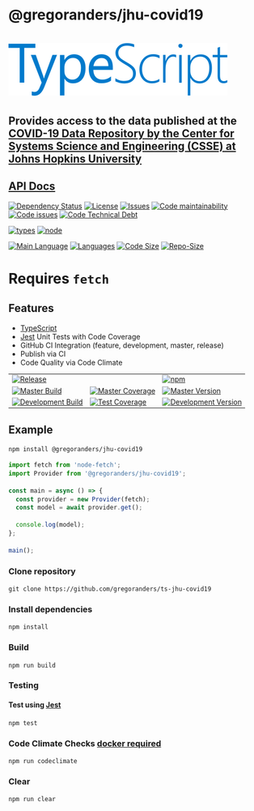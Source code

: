 # @gregoranders/jhu-covid19

# [<img src="./typescript.svg" />][typescript-url]

## Provides access to the data published at the [COVID-19 Data Repository by the Center for Systems Science and Engineering (CSSE) at Johns Hopkins University](https://github.com/CSSEGISandData/COVID-19)

## [API Docs](./docs/api/index.md)

[![Dependency Status][daviddm-image]][daviddm-url]
[![License][license-image]][license-url]
[![Issues][issues-image]][issues-url]
[![Code maintainability][code-maintainability-image]][code-maintainability-url] [![Code issues][code-issues-image]][code-issues-url] [![Code Technical Debt][code-tech-debt-image]][code-tech-debt-url]

[![types][npm-types-image]][npm-types-url]
[![node][node-image]][node-url]

[![Main Language][language-image]][code-metric-url] [![Languages][languages-image]][code-metric-url] [![Code Size][code-size-image]][code-metric-url] [![Repo-Size][repo-size-image]][code-metric-url]

# Requires `fetch`

## Features

- [TypeScript][typescript-url]
- [Jest][jest-url] Unit Tests with Code Coverage
- GitHub CI Integration (feature, development, master, release)
- Publish via CI
- Code Quality via Code Climate

|                                                                  |                                                                            |                                                                              |
| ---------------------------------------------------------------- | -------------------------------------------------------------------------- | ---------------------------------------------------------------------------- |
| [![Release][release-image]][release-url]                         |                                                                            | [![npm][npm-image]][npm-url]                                                 |
| [![Master Build][master-build-image]][master-url]                | [![Master Coverage][master-coveralls-image]][master-coveralls-url]         | [![Master Version][master-version-image]][master-version-url]                |
| [![Development Build][development-build-image]][development-url] | [![Test Coverage][development-coveralls-image]][development-coveralls-url] | [![Development Version][development-version-image]][development-version-url] |

## Example

```sh
npm install @gregoranders/jhu-covid19
```

```ts
import fetch from 'node-fetch';
import Provider from '@gregoranders/jhu-covid19';

const main = async () => {
  const provider = new Provider(fetch);
  const model = await provider.get();

  console.log(model);
};

main();
```

### Clone repository

```
git clone https://github.com/gregoranders/ts-jhu-covid19
```

### Install dependencies

```
npm install
```

### Build

```
npm run build
```

### Testing

#### Test using [Jest][jest-url]

```
npm test
```

### Code Climate Checks [docker required](docs/CODECLIMATE.md)

```
npm run codeclimate
```

### Clear

```
npm run clear
```

[release-url]: https://github.com/gregoranders/ts-jhu-covid19/releases
[master-url]: https://github.com/gregoranders/ts-jhu-covid19/tree/master
[development-url]: https://github.com/gregoranders/ts-jhu-covid19/tree/development
[repository-url]: https://github.com/gregoranders/ts-jhu-covid19
[code-metric-url]: https://github.com/gregoranders/ts-jhu-covid19/search?l=TypeScript
[travis-url]: https://travis-ci.org/gregoranders/ts-jhu-covid19
[travis-image]: https://travis-ci.org/gregoranders/ts-jhu-covid19.svg?branch=master
[daviddm-url]: https://david-dm.org/gregoranders/ts-jhu-covid19
[daviddm-image]: https://david-dm.org/gregoranders/ts-jhu-covid19.svg?branch=master
[license-url]: https://github.com/gregoranders/ts-jhu-covid19/blob/master/LICENSE
[license-image]: https://img.shields.io/github/license/gregoranders/ts-jhu-covid19.svg
[master-version-url]: https://github.com/gregoranders/ts-jhu-covid19/blob/master/package.json
[master-version-image]: https://img.shields.io/github/package-json/v/gregoranders/ts-jhu-covid19/master
[development-version-url]: https://github.com/gregoranders/ts-jhu-covid19/blob/development/package.json
[development-version-image]: https://img.shields.io/github/package-json/v/gregoranders/ts-jhu-covid19/development
[issues-url]: https://github.com/gregoranders/ts-jhu-covid19/issues
[issues-image]: https://img.shields.io/github/issues-raw/gregoranders/ts-jhu-covid19.svg
[release-build-image]: https://github.com/gregoranders/ts-jhu-covid19/workflows/Release%20CI/badge.svg
[master-build-image]: https://github.com/gregoranders/ts-jhu-covid19/workflows/Master%20CI/badge.svg
[development-build-image]: https://github.com/gregoranders/ts-jhu-covid19/workflows/Development%20CI/badge.svg
[master-coveralls-url]: https://coveralls.io/github/gregoranders/ts-jhu-covid19?branch=master
[master-coveralls-image]: https://img.shields.io/coveralls/github/gregoranders/ts-jhu-covid19/master
[development-coveralls-image]: https://img.shields.io/coveralls/github/gregoranders/ts-jhu-covid19/development
[development-coveralls-url]: https://coveralls.io/github/gregoranders/ts-jhu-covid19?branch=development
[code-maintainability-url]: https://codeclimate.com/github/gregoranders/ts-jhu-covid19/maintainability
[code-maintainability-image]: https://img.shields.io/codeclimate/maintainability/gregoranders/ts-jhu-covid19
[code-issues-url]: https://codeclimate.com/github/gregoranders/ts-jhu-covid19/maintainability
[code-issues-image]: https://img.shields.io/codeclimate/issues/gregoranders/ts-jhu-covid19
[code-tech-debt-url]: https://codeclimate.com/github/gregoranders/ts-jhu-covid19/maintainability
[code-tech-debt-image]: https://img.shields.io/codeclimate/tech-debt/gregoranders/ts-jhu-covid19
[master-circleci-image]: https://circleci.com/gh/gregoranders/ts-jhu-covid19/tree/master.svg?style=shield
[master-circleci-url]: https://app.circleci.com/pipelines/github/gregoranders/ts-jhu-covid19?branch=master
[development-circleci-image]: https://circleci.com/gh/gregoranders/ts-jhu-covid19/tree/development.svg?style=shield
[development-circleci-url]: https://app.circleci.com/pipelines/github/gregoranders/ts-jhu-covid19?branch=development
[npm-url]: https://www.npmjs.com/package/@gregoranders/jhu-covid19
[npm-image]: https://img.shields.io/npm/v/@gregoranders/jhu-covid19
[node-url]: https://www.npmjs.com/package/@gregoranders/jhu-covid19
[node-image]: https://img.shields.io/node/v/@gregoranders/jhu-covid19
[npm-types-url]: https://www.npmjs.com/package/@gregoranders/jhu-covid19
[npm-types-image]: https://img.shields.io/npm/types/@gregoranders/jhu-covid19
[release-url]: https://www.npmjs.com/package/@gregoranders/jhu-covid19
[release-image]: https://img.shields.io/github/release/gregoranders/ts-jhu-covid19
[language-image]: https://img.shields.io/github/languages/top/gregoranders/ts-csv
[languages-image]: https://img.shields.io/github/languages/count/gregoranders/ts-csv
[code-size-image]: https://img.shields.io/github/languages/code-size/gregoranders/ts-csv
[repo-size-image]: https://img.shields.io/github/repo-size/gregoranders/ts-csv
[typescript-url]: http://www.typescriptlang.org/
[jest-url]: https://jestjs.io
